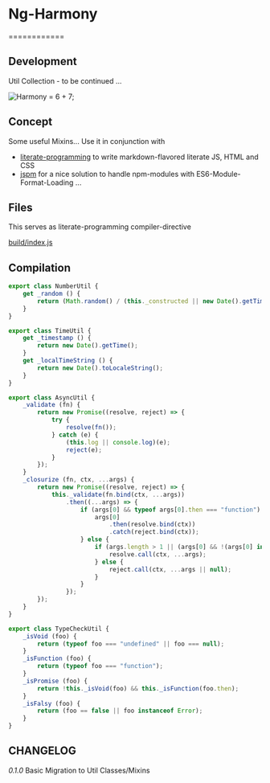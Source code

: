 # Ng-Harmony
============

## Development

Util Collection - to be continued ...

![Harmony = 6 + 7;](logo.png "Harmony - Fire in my eyes")

## Concept

Some useful Mixins...
Use it in conjunction with

* [literate-programming](http://npmjs.org/packages/literate-programming "click for npm-package-homepage") to write markdown-flavored literate JS, HTML and CSS
* [jspm](https://www.npmjs.com/package/jspm "click for npm-package-homepage") for a nice solution to handle npm-modules with ES6-Module-Format-Loading ...

## Files

This serves as literate-programming compiler-directive

[build/index.js](#Compilation "save:")

## Compilation

```javascript
export class NumberUtil {
    get _random () {
        return (Math.random() / (this._constructed || new Date().getTime())).toString(36).slice(-7);
	}
}

export class TimeUtil {
    get _timestamp () {
        return new Date().getTime();
    }
    get _localTimeString () {
        return new Date().toLocaleString();
    }
}

export class AsyncUtil {
    _validate (fn) {
        return new Promise((resolve, reject) => {
            try {
                resolve(fn());
            } catch (e) {
                (this.log || console.log)(e);
                reject(e);
            }
        });
    }
    _closurize (fn, ctx, ...args) {
		return new Promise((resolve, reject) => {
			this._validate(fn.bind(ctx, ...args))
				.then((...args) => {
					if (args[0] && typeof args[0].then === "function") {
						args[0]
							.then(resolve.bind(ctx))
							.catch(reject.bind(ctx));
					} else {
						if (args.length > 1 || (args[0] && !(args[0] instanceof Error))) {
							resolve.call(ctx, ...args);
						} else {
							reject.call(ctx, ...args || null);
						}
					}
				});
		});
	}
}

export class TypeCheckUtil {
    _isVoid (foo) {
        return (typeof foo === "undefined" || foo === null);
    }
    _isFunction (foo) {
        return (typeof foo === "function");
    }
    _isPromise (foo) {
        return !this._isVoid(foo) && this._isFunction(foo.then);
    }
    _isFalsy (foo) {
        return (foo == false || foo instanceof Error);
    }
}
```
## CHANGELOG

*0.1.0* Basic Migration to Util Classes/Mixins

